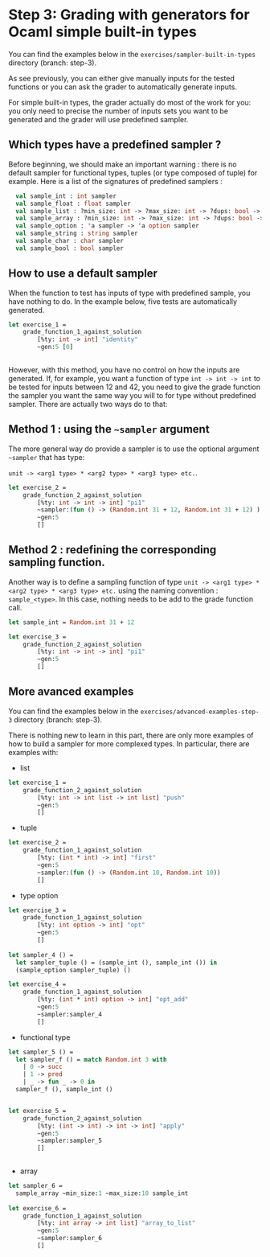 # Step 3: Grading with generators for Ocaml simple built-in types
 You can find the examples below in the
	`exercises/sampler-built-in-types` directory (branch: step-3).
	
As see previously, you can either give manually inputs for the tested
functions or you can ask the grader to automatically generate inputs.

For simple built-in types, the grader actually do most of the work for
you: you only need to precise the number of inputs sets you want to be
generated and the grader will use predefined sampler.

## Which types have a predefined sampler ?

Before beginning, we should make an important warning : there is no
default sampler for functional types, tuples (or type composed of
tuple) for example. Here is a list of the signatures of predefined
samplers :

```ocaml
  val sample_int : int sampler
  val sample_float : float sampler
  val sample_list : ?min_size: int -> ?max_size: int -> ?dups: bool -> ?sorted: bool -> 'a sampler -> 'a list sampler
  val sample_array : ?min_size: int -> ?max_size: int -> ?dups: bool -> ?sorted: bool -> 'a sampler -> 'a array sampler
  val sample_option : 'a sampler -> 'a option sampler
  val sample_string : string sampler
  val sample_char : char sampler
  val sample_bool : bool sampler
```

## How to use a default sampler
When the function to test has inputs of type with predefined sample,
you have nothing to do. In the example below, five tests are
automatically generated.

```ocaml
let exercise_1 =
	grade_function_1_against_solution
		[%ty: int -> int] "identity"
		~gen:5 [0]
          
```

However, with this method, you have no control on how the inputs are
generated. If, for example, you want a function of type `int -> int ->
int` to be tested for inputs between 12 and 42, you need to give the
grade function the sampler you want the same way you will to for type 
without predefined sampler. There are actually two ways do to that: 


## Method 1 : using the `~sampler` argument
The more general way do provide a sampler is to use the optional
argument `~sampler` that has type: 

`unit -> <arg1 type> * <arg2 type> * <arg3 type> etc.`.


```ocaml
let exercise_2 =
	grade_function_2_against_solution
		[%ty: int -> int -> int] "pi1"
		~sampler:(fun () -> (Random.int 31 + 12, Random.int 31 + 12) )
		~gen:5
		[]
```

## Method 2 : redefining the corresponding sampling function.
Another way is to define a sampling function of type `unit -> <arg1
type> * <arg2 type> * <arg3 type> etc.` using the naming convention :
`sample_<type>`. In this case, nothing needs to be add to the grade
function call.

```ocaml
let sample_int = Random.int 31 + 12

let exercise_3 =
	grade_function_2_against_solution
		[%ty: int -> int -> int] "pi1"
		~gen:5
		[]
```

## More avanced examples
 You can find the examples below in the
	`exercises/advanced-examples-step-3` directory (branch: step-3).

There is nothing new to learn in this part, there are only more
examples of how to build a sampler for more complexed types. In
particular, there are examples with:

* list 
```ocaml
let exercise_1 =
	grade_function_2_against_solution
		[%ty: int -> int list -> int list] "push"
		~gen:5
		[]
```
* tuple
```ocaml
let exercise_2 =
	grade_function_1_against_solution
		[%ty: (int * int) -> int] "first"
		~gen:5
		~sampler:(fun () -> (Random.int 10, Random.int 10))
		[]
```

* type option
```ocaml
let exercise_3 =
	grade_function_1_against_solution
		[%ty: int option -> int] "opt"
		~gen:5
		[]
	
let sampler_4 () =
  let sampler_tuple () = (sample_int (), sample_int ()) in
  (sample_option sampler_tuple) ()

let exercise_4 =
	grade_function_1_against_solution
		[%ty: (int * int) option -> int] "opt_add"
		~gen:5
		~sampler:sampler_4
		[]
```

* functional type

```ocaml
let sampler_5 () =
  let sampler_f () = match Random.int 3 with
    | 0 -> succ
    | 1 -> pred
    | _ -> fun _ -> 0 in
  sampler_f (), sample_int ()


let exercise_5 =
	grade_function_2_against_solution
		[%ty: (int -> int) -> int -> int] "apply"
		~gen:5
		~sampler:sampler_5
		[]
  
```

* array

```ocaml
let sampler_6 =
  sample_array ~min_size:1 ~max_size:10 sample_int
  
let exercise_6 =
	grade_function_1_against_solution
		[%ty: int array -> int list] "array_to_list"
		~gen:5
		~sampler:sampler_6
		[]
```




